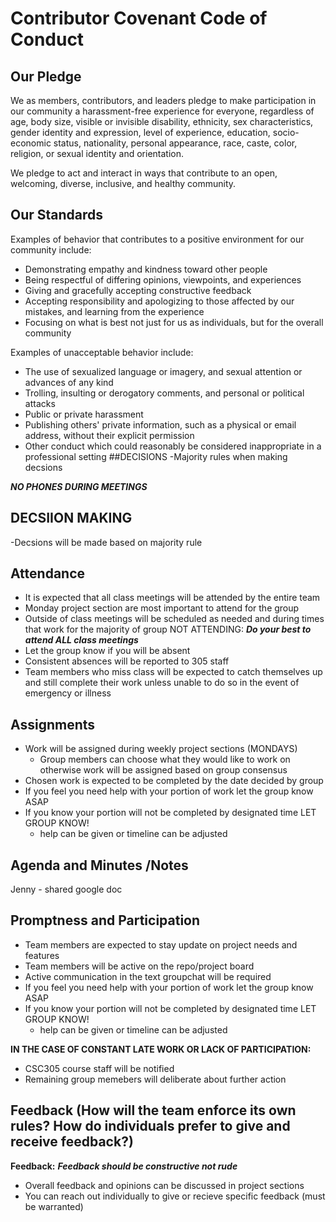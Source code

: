 # Contributor Covenant Code of Conduct

## Our Pledge

We as members, contributors, and leaders pledge to make participation in our
community a harassment-free experience for everyone, regardless of age, body
size, visible or invisible disability, ethnicity, sex characteristics, gender
identity and expression, level of experience, education, socio-economic status,
nationality, personal appearance, race, caste, color, religion, or sexual
identity and orientation.

We pledge to act and interact in ways that contribute to an open, welcoming,
diverse, inclusive, and healthy community.

## Our Standards

Examples of behavior that contributes to a positive environment for our
community include:

* Demonstrating empathy and kindness toward other people
* Being respectful of differing opinions, viewpoints, and experiences
* Giving and gracefully accepting constructive feedback
* Accepting responsibility and apologizing to those affected by our mistakes,
  and learning from the experience
* Focusing on what is best not just for us as individuals, but for the overall
  community

Examples of unacceptable behavior include:

* The use of sexualized language or imagery, and sexual attention or advances of
  any kind
* Trolling, insulting or derogatory comments, and personal or political attacks
* Public or private harassment
* Publishing others' private information, such as a physical or email address,
  without their explicit permission
* Other conduct which could reasonably be considered inappropriate in a
  professional setting
##DECISIONS
-Majority rules when making decsions

***NO PHONES DURING MEETINGS***

## DECSIION MAKING
-Decsions will be made based on majority rule

## Attendance
- It is expected that all class meetings will be attended by the entire team
- Monday project section are most important to attend for the group 
- Outside of class meetings will be scheduled as needed and during times that work for the majority of group
NOT ATTENDING:
***Do your best to attend ALL class meetings***
- Let the group know if you will be absent
- Consistent absences will be reported to 305 staff
- Team members who miss class will be expected to catch themselves up and still complete their work unless unable to do so in the event of emergency or illness

## Assignments
- Work will be assigned during weekly project sections (MONDAYS)
    - Group members can choose what they would like to work on otherwise work will be assigned based on group consensus
- Chosen work is expected to be completed by the date decided by group
- If you feel you need help with your portion of work let the group know ASAP
- If you know your portion will not be completed by designated time LET GROUP KNOW!
    - help can be given or timeline can be adjusted

## Agenda and Minutes /Notes
Jenny - shared google doc

## Promptness and Participation
- Team members are expected to stay update on project needs and features
- Team members will be active on the repo/project board
- Active communication in the text groupchat will be required
- If you feel you need help with your portion of work let the group know ASAP
- If you know your portion will not be completed by designated time LET GROUP KNOW!
    - help can be given or timeline can be adjusted

**IN THE CASE OF CONSTANT LATE WORK OR LACK OF PARTICIPATION:**
- CSC305 course staff will be notified
- Remaining group memebers will deliberate about further action

## Feedback (How will the team enforce its own rules? How do individuals prefer to give and receive feedback?)
**Feedback:**
***Feedback should be constructive not rude***
- Overall feedback and opinions can be discussed in project sections
- You can reach out individually to give or recieve specific feedback (must be warranted)



